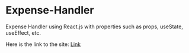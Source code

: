 # Expense-Handler
Expense Handler using React.js with properties such as props, useState, useEffect, etc.

Here is the link to the site: [Link](https://fascinating-malasada-0ece2b.netlify.app/)
